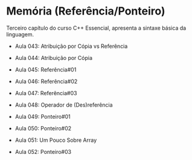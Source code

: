 # Memória (Referência/Ponteiro)

Terceiro capítulo do curso C++ Essencial, apresenta a sintaxe básica da linguagem.

- Aula 043: Atribuição por Cópia vs Referência

- Aula 044: Atribuição por Cópia

- Aula 045: Referência#01

- Aula 046: Referência#02

- Aula 047: Referência#03

- Aula 048: Operador de (Des)referência

- Aula 049: Ponteiro#01

- Aula 050: Ponteiro#02
  
- Aula 051: Um Pouco Sobre Array

- Aula 052: Ponteiro#03